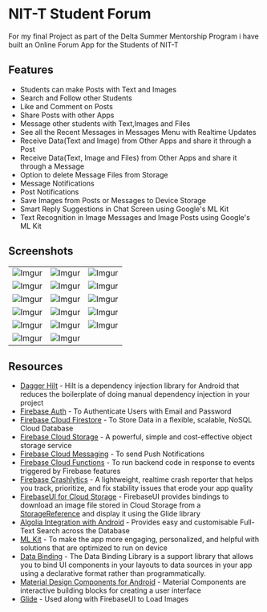# NIT-T Student Forum
For my final Project as part of the Delta Summer Mentorship Program i have built an Online Forum App for the Students of NIT-T

## Features
* Students can make Posts with Text and Images
* Search and Follow other Students
* Like and Comment on Posts
* Share Posts with other Apps
* Message other students with Text,Images and Files
* See all the Recent Messages in Messages Menu with Realtime Updates
* Receive Data(Text and Image) from Other Apps and share it through a Post
* Receive Data(Text, Image and Files) from Other Apps and share it through a Message
* Option to delete Message Files from Storage
* Message Notifications
* Post Notifications
* Save Images from Posts or Messages to Device Storage
* Smart Reply Suggestions in Chat Screen using Google's ML Kit
* Text Recognition in Image Messages and Image Posts using Google's ML Kit

## Screenshots
||||
|:----------------------------------------:|:-----------------------------------------:|:-----------------------------------------: |
| ![Imgur](https://i.imgur.com/gjnRGNi.png) | ![Imgur](https://i.imgur.com/1JjfKoZ.png) | ![Imgur](https://i.imgur.com/KtI1qE8.png) |
| ![Imgur](https://i.imgur.com/eRBY4hK.png) | ![Imgur](https://i.imgur.com/mcBCsCy.png) | ![Imgur](https://i.imgur.com/2WwBoia.png) |
| ![Imgur](https://i.imgur.com/oe43VYo.png) | ![Imgur](https://i.imgur.com/38HpyNw.png) | ![Imgur](https://i.imgur.com/zA7RbmX.png) |
| ![Imgur](https://i.imgur.com/DeDNssb.png) | ![Imgur](https://i.imgur.com/GMUCHQo.png) | ![Imgur](https://i.imgur.com/aokR97M.png) |
| ![Imgur](https://i.imgur.com/PxaXDIJ.png) | ![Imgur](https://i.imgur.com/mLE2bRI.png) | ![Imgur](https://i.imgur.com/i4dgXNX.png) |
| ![Imgur](https://i.imgur.com/dKGU5HC.png) | ![Imgur](https://i.imgur.com/IVQop91.png) |

## Resources
* [Dagger Hilt](https://developer.android.com/training/dependency-injection/hilt-android) - Hilt is a dependency injection library for Android that reduces the boilerplate of doing manual dependency injection in your project
* [Firebase Auth](https://firebase.google.com/docs/auth) - To Authenticate Users with Email and Password
* [Firebase Cloud Firestore](https://firebase.google.com/docs/firestore) - To Store Data in a flexible, scalable, NoSQL Cloud Database
* [Firebase Cloud Storage](https://firebase.google.com/docs/storage) - A powerful, simple and cost-effective object storage service
* [Firebase Cloud Messaging](https://firebase.google.com/docs/cloud-messaging) - To send Push Notifications
* [Firebase Cloud Functions](https://firebase.google.com/docs/functions) - To run backend code in response to events triggered by Firebase features
* [Firebase Crashlytics](https://firebase.google.com/docs/crashlytics) - A lightweight, realtime crash reporter that helps you track, prioritize, and fix stability issues that erode your app quality
* [FirebaseUI for Cloud Storage](https://github.com/firebase/FirebaseUI-Android/blob/master/storage/README.md) - FirebaseUI provides bindings to download an image file stored in Cloud Storage from a [StorageReference](https://firebase.google.com/docs/reference/android/com/google/firebase/storage/StorageReference) and display it using the Glide library
* [Algolia Integration with Android](https://www.algolia.com/doc/guides/getting-started/quick-start/tutorials/quick-start-with-the-api-client/android/) - Provides easy and customisable Full-Text Search across the Database
* [ML Kit](https://developers.google.com/ml-kit) - To make the app more engaging, personalized, and helpful with solutions that are optimized to run on device
* [Data Binding](https://developer.android.com/topic/libraries/data-binding) - The Data Binding Library is a support library that allows you to bind UI components in your layouts to data sources in your app using a declarative format rather than programmatically.
* [Material Design Components for Android](https://material.io/develop/android) - Material Components are interactive building blocks for creating a user interface
* [Glide](https://github.com/bumptech/glide) - Used along with FirebaseUI to Load Images
